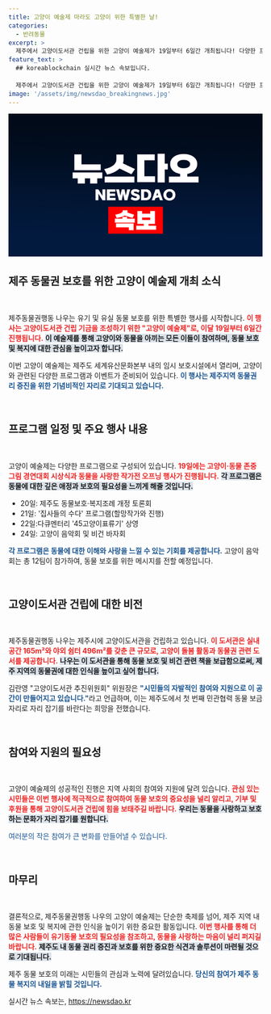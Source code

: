 ```yaml
---
title: 고양이 예술제 마라도 고양이 위한 특별한 날!
categories:
  - 반려동물
excerpt: >
  제주에서 고양이도서관 건립을 위한 고양이 예술제가 19일부터 6일간 개최됩니다! 다양한 프로그램과 음악회, 비건 바자회로 가득한 행사에 참여해 유기동물 보호에 힘을 보태세요!
feature_text: >
  ## koreablockchain 실시간 뉴스 속보입니다.

  제주에서 고양이도서관 건립을 위한 고양이 예술제가 19일부터 6일간 개최됩니다! 다양한 프로그램과 음악회, 비건 바자회로 가득한 행사에 참여해 유기동물 보호에 힘을 보태세요!
image: '/assets/img/newsdao_breakingnews.jpg'
---
```


<p><img src="/assets/img/newsdao_breakingnews.jpg" alt="koreablockchain 속보" /></p>

<h2 data-ke-size="size26">제주 동물권 보호를 위한 고양이 예술제 개최 소식</h2>

<p data-ke-size="size16">&nbsp;</p>

<p>제주동물권행동 나우는 유기 및 유실 동물 보호를 위한 특별한 행사를 시작합니다. <b><span style="color: #ee2323;">이 행사는 고양이도서관 건립 기금을 조성하기 위한 "고양이 예술제"로, 이달 19일부터 6일간 진행됩니다.</span></b> <b><span style="background-color: #21538527;">이 예술제를 통해 고양이와 동물을 아끼는 모든 이들이 참여하며, 동물 보호 및 복지에 대한 관심을 높이고자 합니다.</span></b> </p>

<p>이번 고양이 예술제는 제주도 세계유산문화본부 내의 임시 보호시설에서 열리며, 고양이와 관련된 다양한 프로그램과 이벤트가 준비되어 있습니다. <b><span style="color: #1a5490;">이 행사는 제주지역 동물권리 증진을 위한 기념비적인 자리로 기대되고 있습니다.</span></b></p>

<p data-ke-size="size16">&nbsp;</p>

<h2 data-ke-size="size26">프로그램 일정 및 주요 행사 내용</h2>

<p data-ke-size="size16">&nbsp;</p>

<p>고양이 예술제는 다양한 프로그램으로 구성되어 있습니다. <b><span style="color: #ee2323;">19일에는 고양이·동물 존중 그림 경연대회 시상식과 동물을 사랑한 작가전 오프닝 행사가 진행됩니다.</span></b> <b><span style="background-color: #21538527;">각 프로그램은 동물에 대한 깊은 애정과 보호의 필요성을 느끼게 해줄 것입니다.</span></b></p>

<ul>
<li>20일: 제주도 동물보호·복지조례 개정 토론회</li>
<li>21일: '집사들의 수다' 프로그램(할망작가와 진행)</li>
<li>22일:다큐멘터리 '45고양이표류기' 상영</li>
<li>24일: 고양이 음악회 및 비건 바자회</li>
</ul>

<p><b><span style="color: #1a5490;">각 프로그램은 동물에 대한 이해와 사랑을 느낄 수 있는 기회를 제공합니다.</span></b> 고양이 음악회는 총 12팀이 참가하여, 동물 보호를 위한 메시지를 전할 예정입니다.</p>

<p data-ke-size="size16">&nbsp;</p>

<h2 data-ke-size="size26">고양이도서관 건립에 대한 비전</h2>

<p data-ke-size="size16">&nbsp;</p>

<p>제주동물권행동 나우는 제주시에 고양이도서관을 건립하고 있습니다. <b><span style="color: #ee2323;">이 도서관은 실내 공간 165m²와 야외 쉼터 496m²를 갖춘 큰 규모로, 고양이 돌봄 활동과 동물권 관련 도서를 제공합니다.</span></b> <b><span style="background-color: #21538527;">나우는 이 도서관을 통해 동물 보호 및 비건 관련 책을 보급함으로써, 제주 지역의 동물권에 대한 인식을 높이고 싶어 합니다.</span></b></p>

<p>김란영 "고양이도서관 추진위원회" 위원장은 <b><span style="color: #1a5490;">"시민들의 자발적인 참여와 지원으로 이 공간이 만들어지고 있습니다."</span></b>라고 언급하며, 이는 제주도에서 첫 번째 민관협력 동물 보금자리로 자리 잡기를 바란다는 희망을 전했습니다.</p>

<p data-ke-size="size16">&nbsp;</p>

<h2 data-ke-size="size26">참여와 지원의 필요성</h2>

<p data-ke-size="size16">&nbsp;</p>

<p>고양이 예술제의 성공적인 진행은 지역 사회의 참여와 지원에 달려 있습니다. <b><span style="color: #ee2323;">관심 있는 시민들은 이번 행사에 적극적으로 참여하여 동물 보호의 중요성을 널리 알리고, 기부 및 후원을 통해 고양이도서관 건립에 힘을 보태주길 바랍니다.</span></b> <b><span style="background-color: #21538527;">우리는 동물을 사랑하고 보호하는 문화가 자리 잡기를 원합니다.</span></b></p>

<p><c><span style="color: #1a5490;">여러분의 작은 참여가 큰 변화를 만들어낼 수 있습니다.</span></c></p>

<p data-ke-size="size16">&nbsp;</p>

<h2 data-ke-size="size26">마무리</h2>

<p data-ke-size="size16">&nbsp;</p>

<p>결론적으로, 제주동물권행동 나우의 고양이 예술제는 단순한 축제를 넘어, 제주 지역 내 동물 보호 및 복지에 관한 인식을 높이기 위한 중요한 활동입니다. <b><span style="color: #ee2323;">이번 행사를 통해 더 많은 사람들이 유기동물 보호의 필요성을 참조하고, 동물을 사랑하는 마음이 널리 퍼지길 바랍니다.</span></b> <b><span style="background-color: #21538527;">제주도 내 동물 권리 증진과 보호를 위한 중요한 식견과 솔루션이 마련될 것으로 기대됩니다.</span></b></p>

<p>제주 동물 보호의 미래는 시민들의 관심과 노력에 달려있습니다. <b><span style="color: #1a5490;">당신의 참여가 제주 동물 복지의 내일을 밝힐 것입니다.</span></b></p>
실시간 뉴스 속보는, <a href="https://newsdao.kr" rel="dofollow">https://newsdao.kr</a>



